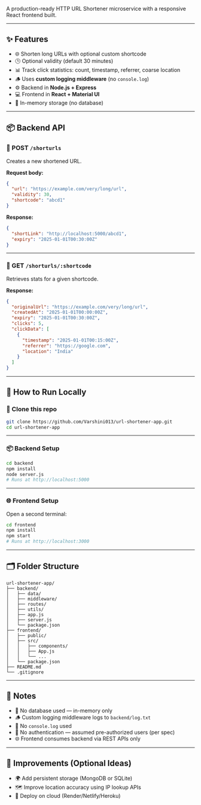 A production-ready HTTP URL Shortener microservice with a responsive React frontend built.

---

## ✨ Features

- 🌐 Shorten long URLs with optional custom shortcode
- 🕒 Optional validity (default 30 minutes)
- 📊 Track click statistics: count, timestamp, referrer, coarse location
- 🪵 Uses **custom logging middleware** (no `console.log`)
- ⚙️ Backend in **Node.js + Express**
- 💻 Frontend in **React + Material UI**
- 🧠 In-memory storage (no database)

---

## 📦 Backend API

### 🔸 POST `/shorturls`

Creates a new shortened URL.

**Request body:**
```json
{
  "url": "https://example.com/very/long/url",
  "validity": 30,
  "shortcode": "abcd1"
}
```

**Response:**
```json
{
  "shortLink": "http://localhost:5000/abcd1",
  "expiry": "2025-01-01T00:30:00Z"
}
```

---

### 🔸 GET `/shorturls/:shortcode`

Retrieves stats for a given shortcode.

**Response:**
```json
{
  "originalUrl": "https://example.com/very/long/url",
  "createdAt": "2025-01-01T00:00:00Z",
  "expiry": "2025-01-01T00:30:00Z",
  "clicks": 5,
  "clickData": [
    {
      "timestamp": "2025-01-01T00:15:00Z",
      "referrer": "https://google.com",
      "location": "India"
    }
  ]
}
```

---

## 🧪 How to Run Locally

### 🔁 Clone this repo

```bash
git clone https://github.com/Varshini013/url-shortener-app.git
cd url-shortener-app
```

---

### 📦 Backend Setup

```bash
cd backend
npm install
node server.js
# Runs at http://localhost:5000
```

---

### 🌐 Frontend Setup

Open a second terminal:

```bash
cd frontend
npm install
npm start
# Runs at http://localhost:3000
```

---

## 🗂️ Folder Structure

```
url-shortener-app/
├── backend/
│   ├── data/
│   ├── middleware/
│   ├── routes/
│   ├── utils/
│   ├── app.js
│   ├── server.js
│   └── package.json
├── frontend/
│   ├── public/
│   ├── src/
│   │   ├── components/
│   │   ├── App.js
│   │   └── ...
│   └── package.json
├── README.md
└── .gitignore
```

---

## 📌 Notes

- 🧠 No database used — in-memory only
- 🪵 Custom logging middleware logs to `backend/log.txt`
- 🛑 No `console.log` used
- 🔐 No authentication — assumed pre-authorized users (per spec)
- 🌐 Frontend consumes backend via REST APIs only

---

## 🧹 Improvements (Optional Ideas)

- 🌍 Add persistent storage (MongoDB or SQLite)
- 🗺️ Improve location accuracy using IP lookup APIs
- 📁 Deploy on cloud (Render/Netlify/Heroku)

